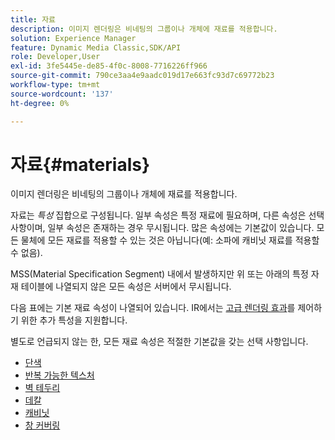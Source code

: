 ```yaml
---
title: 자료
description: 이미지 렌더링은 비네팅의 그룹이나 개체에 재료를 적용합니다.
solution: Experience Manager
feature: Dynamic Media Classic,SDK/API
role: Developer,User
exl-id: 3fe5445e-de85-4f0c-8008-7716226ff966
source-git-commit: 790ce3aa4e9aadc019d17e663fc93d7c69772b23
workflow-type: tm+mt
source-wordcount: '137'
ht-degree: 0%

---
```


# 자료{#materials}

이미지 렌더링은 비네팅의 그룹이나 개체에 재료를 적용합니다.

자료는 *특성* 집합으로 구성됩니다. 일부 속성은 특정 재료에 필요하며, 다른 속성은 선택 사항이며, 일부 속성은 존재하는 경우 무시됩니다. 많은 속성에는 기본값이 있습니다. 모든 물체에 모든 재료를 적용할 수 있는 것은 아닙니다(예: 소파에 캐비닛 재료를 적용할 수 없음).

MSS(Material Specification Segment) 내에서 발생하지만 위 또는 아래의 특정 자재 테이블에 나열되지 않은 모든 속성은 서버에서 무시됩니다.

다음 표에는 기본 재료 속성이 나열되어 있습니다. IR에서는 [고급 렌더링 효과](../../../../../../ir-api/http-protocol/image-rendering-api-ref/c-ir-http-protocol-ref/c-ir-http-protocol-syntax-and-features/c-ir-advanced-render-effects/c-ir-advanced-render-effects.md#concept-bf8b6d8460244b9cacc7f4a3df4c5281)를 제어하기 위한 추가 특성을 지원합니다.

별도로 언급되지 않는 한, 모든 재료 속성은 적절한 기본값을 갖는 선택 사항입니다.

* [단색](r-ir-solid-colors.md)
* [반복 가능한 텍스처](r-ir-repeatable-textures.md)
* [벽 테두리](r-ir-wall-borders.md)
* [데칼](r-ir-decals.md)
* [캐비닛](r-ir-cabinets.md)
* [창 커버링](r-ir-window-coverings.md)
